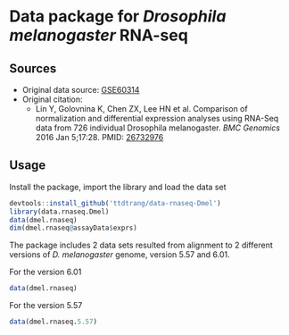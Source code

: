 # Data package for _Drosophila melanogaster_ RNA-seq

## Sources

* Original data source: [GSE60314](https://www.ncbi.nlm.nih.gov/geo/query/acc.cgi?acc=GSE60314)
* Original citation:
  * Lin Y, Golovnina K, Chen ZX, Lee HN et al. Comparison of normalization and differential expression analyses using RNA-Seq data from 726 individual Drosophila melanogaster. _BMC Genomics_ 2016 Jan 5;17:28. PMID: [26732976](https://www.ncbi.nlm.nih.gov/pubmed/26732976)
  
## Usage

Install the package, import the library and load the data set

```R
devtools::install_github('ttdtrang/data-rnaseq-Dmel')
library(data.rnaseq.Dmel)
data(dmel.rnaseq)
dim(dmel.rnaseq@assayData$exprs)
```

The package includes 2 data sets resulted from alignment to 2 different versions of _D. melanogaster_ genome, version 5.57 and 6.01.

For the version 6.01

```R
data(dmel.rnaseq)
```

For the version 5.57

```R
data(dmel.rnaseq.5.57)
```

